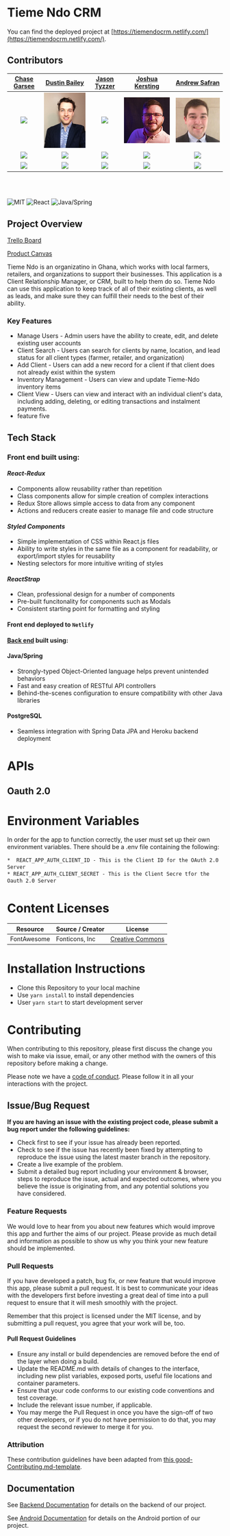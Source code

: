# Tieme Ndo CRM

You can find the deployed project at [https://tiemendocrm.netlify.com/](https://tiemendocrm.netlify.com/).

## Contributors



|                                       [Chase Garsee](https://github.com/chasegarsee)                                        |                                       [Dustin Bailey](https://github.com/dgbailey)                                        |                                       [Jason Tyzzer](https://github.com/JTyzz)                                        |                                       [Joshua Kersting](https://github.com/KerstingJ)                                        |                                       [Andrew Safran](https://github.com/AWSafran)                                        |
| :-----------------------------------------------------------------------------------------------------------: | :-----------------------------------------------------------------------------------------------------------: | :-----------------------------------------------------------------------------------------------------------: | :-----------------------------------------------------------------------------------------------------------: | :-----------------------------------------------------------------------------------------------------------: |
|                      [<img src="https://www.dalesjewelers.com/wp-content/uploads/2018/10/placeholder-silhouette-male.png" width = "200" />](https://github.com/chasegarsee)                       |                      [<img src="./team/dustin.jpg" width = "200" />](https://github.com/dgbailey)                       |                      [<img src="https://www.dalesjewelers.com/wp-content/uploads/2018/10/placeholder-silhouette-male.png" width = "200" />](https://github.com/JTyzz)                       |                      [<img src="./team/Josh.jpg" width = "200" />](https://github.com/KerstingJ)                       |                      [<img src="./team/Andrew.jpg" width = "200" />](https://github.com/AWSafran)                       |
|                 [<img src="https://github.com/favicon.ico" width="15"> ](https://github.com/chasegarsee)                 |            [<img src="https://github.com/favicon.ico" width="15"> ](https://github.com/dgbailey)             |           [<img src="https://github.com/favicon.ico" width="15"> ](https://github.com/JTyzz)            |          [<img src="https://github.com/favicon.ico" width="15"> ](https://github.com/KerstingJ)           |            [<img src="https://github.com/favicon.ico" width="15"> ](https://github.com/AWSafran)             |
| [ <img src="https://static.licdn.com/sc/h/al2o9zrvru7aqj8e1x2rzsrca" width="15"> ](https://www.linkedin.com/) | [ <img src="https://static.licdn.com/sc/h/al2o9zrvru7aqj8e1x2rzsrca" width="15"> ](https://www.linkedin.com/in/dustin-bailey-758ab195/) | [ <img src="https://static.licdn.com/sc/h/al2o9zrvru7aqj8e1x2rzsrca" width="15"> ](https://www.linkedin.com/) | [ <img src="https://static.licdn.com/sc/h/al2o9zrvru7aqj8e1x2rzsrca" width="15"> ](https://www.linkedin.com/in/josh-kersting-86142911b/) | [ <img src="https://static.licdn.com/sc/h/al2o9zrvru7aqj8e1x2rzsrca" width="15"> ](https://www.linkedin.com/in/andrew-safran-5a1432114/) |

<br>
<br>


![MIT](https://img.shields.io/packagist/l/doctrine/orm.svg)
![React](https://img.shields.io/badge/react-v16.7.0--alpha.2-blue.svg)
![Java/Spring](https://img.shields.io/badge/Java/Spring-JDK_11-blue.svg)


## Project Overview

[Trello Board](https://trello.com/b/5Svtzpqc/labs13-agriculture)

[Product Canvas](https://docs.google.com/document/d/1_fGETRF4KUppUkOO7DZxUqPFMrWGGSpBdn_sash6JOA/edit?usp=sharing)

Tieme Ndo is an organizatino in Ghana, which works with local farmers, retailers, and organizations to support their businesses. This application is a Client Relationship Manager, or CRM, built to help them do so. Tieme Ndo can use this application to keep track of all of their existing clients, as well as leads, and make sure they can fulfill their needs to the best of their ability.

### Key Features

-    Manage Users - Admin users have the ability to create, edit, and delete existing user accounts
-    Client Search - Users can search for clients by name, location, and lead status for all client types (farmer, retailer, and organization)
-    Add Client - Users can add a new record for a client if that client does not already exist within the system
-    Inventory Management - Users can view and update Tieme-Ndo inventory items
-    Client View - Users can view and interact with an individual client's data, including adding, deleting, or editing transactions and instalment payments.
-    feature five

## Tech Stack

### Front end built using:

#### _React-Redux_

-    Components allow reusability rather than repetition
-    Class components allow for simple creation of complex interactions
-    Redux Store allows simple access to data from any component
-    Actions and reducers create easier to manage file and code structure

#### _Styled Components_

-    Simple implementation of CSS within React.js files
-    Ability to write styles in the same file as a component for readability, or export/import styles for reusability
-    Nesting selectors for more intuitive writing of styles

#### _ReactStrap_

-    Clean, professional design for a number of components
-    Pre-built funcitonality for components such as Modals
-    Consistent starting point for formatting and styling

#### Front end deployed to `Netlify`

#### [Back end](https://github.com/labs13-agriculture/Tiemendo-Back-End) built using:

#### Java/Spring

-    Strongly-typed Object-Oriented language helps prevent unintended behaviors
-    Fast and easy creation of RESTful API controllers
-    Behind-the-scenes configuration to ensure compatibility with other Java libraries

#### PostgreSQL

-    Seamless integration with Spring Data JPA and Heroku backend deployment

# APIs

## Oauth 2.0



# Environment Variables

In order for the app to function correctly, the user must set up their own environment variables. There should be a .env file containing the following:



    *  REACT_APP_AUTH_CLIENT_ID - This is the Client ID for the OAuth 2.0 Server
    * REACT_APP_AUTH_CLIENT_SECRET - This is the Client Secre tfor the Oauth 2.0 Server

# Content Licenses



| Resource | Source / Creator | License                                                                      |
| -------------- | ---------------- | ---------------------------------------------------------------------------- |
| FontAwesome   | Fonticons, Inc   | [Creative Commons](https://fontawesome.com/license/free) |

# Installation Instructions

- Clone this Repository to your local machine
- Use `yarn install` to install dependencies
- User `yarn start` to start development server


# Contributing

When contributing to this repository, please first discuss the change you wish to make via issue, email, or any other method with the owners of this repository before making a change.

Please note we have a [code of conduct](./CODE_OF_CONDUCT.md). Please follow it in all your interactions with the project.

## Issue/Bug Request
   
 **If you are having an issue with the existing project code, please submit a bug report under the following guidelines:**
 - Check first to see if your issue has already been reported.
 - Check to see if the issue has recently been fixed by attempting to reproduce the issue using the latest master branch in the repository.
 - Create a live example of the problem.
 - Submit a detailed bug report including your environment & browser, steps to reproduce the issue, actual and expected outcomes,  where you believe the issue is originating from, and any potential solutions you have considered.

### Feature Requests

We would love to hear from you about new features which would improve this app and further the aims of our project. Please provide as much detail and information as possible to show us why you think your new feature should be implemented.

### Pull Requests

If you have developed a patch, bug fix, or new feature that would improve this app, please submit a pull request. It is best to communicate your ideas with the developers first before investing a great deal of time into a pull request to ensure that it will mesh smoothly with the project.

Remember that this project is licensed under the MIT license, and by submitting a pull request, you agree that your work will be, too.

#### Pull Request Guidelines

- Ensure any install or build dependencies are removed before the end of the layer when doing a build.
- Update the README.md with details of changes to the interface, including new plist variables, exposed ports, useful file locations and container parameters.
- Ensure that your code conforms to our existing code conventions and test coverage.
- Include the relevant issue number, if applicable.
- You may merge the Pull Request in once you have the sign-off of two other developers, or if you do not have permission to do that, you may request the second reviewer to merge it for you.

### Attribution

These contribution guidelines have been adapted from [this good-Contributing.md-template](https://gist.github.com/PurpleBooth/b24679402957c63ec426).

## Documentation

See [Backend Documentation](https://github.com/labs13-agriculture/Tiemendo-Back-End/blob/master2/README.md) for details on the backend of our project.

See [Android Documentation](https://github.com/labs13-agriculture/android/blob/master/README.md) for details on the Android portion of our project.
